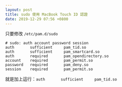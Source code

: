 ```yaml
---
layout: post
title: sudo 使用 MacBook Touch ID 認證
date: 2019-12-29 07:56 +0800
---
```


只要修改 `/etc/pam.d/sudo`

```
# sudo: auth account password session
auth       sufficient     pam_tid.so
auth       sufficient     pam_smartcard.so
auth       required       pam_opendirectory.so
account    required       pam_permit.so
password   required       pam_deny.so
session    required       pam_permit.so
```

就是加上這行：`auth       sufficient     pam_tid.so`
